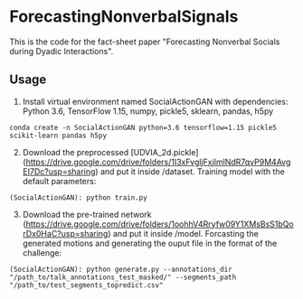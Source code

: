 # ForecastingNonverbalSignals

This is the code for the fact-sheet paper "Forecasting Nonverbal Socials during Dyadic Interactions".

## Usage

1. Install virtual environment named SocialActionGAN with dependencies: Python 3.6, TensorFlow 1.15, numpy, pickle5, sklearn, pandas, h5py

``` console
conda create -n SocialActionGAN python=3.6 tensorflow=1.15 pickle5 scikit-learn pandas h5py
```

2.  Download the preprocessed [UDVIA_2d.pickle] (https://drive.google.com/drive/folders/1I3xFvgljFxjImlNdR7qvP9M4AvgEI7Dc?usp=sharing) and put it inside /dataset. Training model with the default parameters:

``` console
(SocialActionGAN): python train.py
```

3. Download the pre-trained network (https://drive.google.com/drive/folders/1oohhV4Rryfw09Y1XMsBsS1bQorDx0HaC?usp=sharing) and put it inside /model. Forcasting the generated motions and generating the ouput file in the format of the challenge:

``` console
(SocialActionGAN): python generate.py --annotations_dir "/path_to/talk_annotations_test_masked/" --segments_path "/path_to/test_segments_topredict.csv"
```